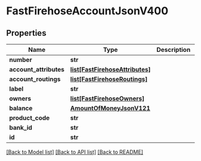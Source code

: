 # FastFirehoseAccountJsonV400

## Properties
Name | Type | Description | Notes
------------ | ------------- | ------------- | -------------
**number** | **str** |  | 
**account_attributes** | [**list[FastFirehoseAttributes]**](FastFirehoseAttributes.md) |  | 
**account_routings** | [**list[FastFirehoseRoutings]**](FastFirehoseRoutings.md) |  | 
**label** | **str** |  | 
**owners** | [**list[FastFirehoseOwners]**](FastFirehoseOwners.md) |  | 
**balance** | [**AmountOfMoneyJsonV121**](AmountOfMoneyJsonV121.md) |  | 
**product_code** | **str** |  | 
**bank_id** | **str** |  | 
**id** | **str** |  | 

[[Back to Model list]](../README.md#documentation-for-models) [[Back to API list]](../README.md#documentation-for-api-endpoints) [[Back to README]](../README.md)


